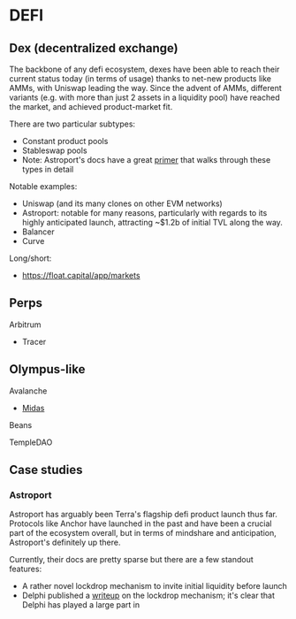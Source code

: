 # DEFI
## Dex (decentralized exchange)
The backbone of any defi ecosystem, dexes have been able to reach their current status today (in terms of usage) thanks to net-new products like AMMs, with Uniswap leading the way. Since the advent of AMMs, different variants (e.g. with more than just 2 assets in a liquidity pool) have reached the market, and achieved product-market fit.

There are two particular subtypes:
- Constant product pools
- Stableswap pools
- Note: Astroport's docs have a great [primer](https://docs.astroport.fi/astroport/astroport/astro-pools) that walks through these types in detail

Notable examples:
- Uniswap (and its many clones on other EVM networks)
- Astroport: notable for many reasons, particularly with regards to its highly anticipated launch, attracting ~$1.2b of initial TVL along the way.
- Balancer
- Curve

Long/short:
- https://float.capital/app/markets

## Perps
Arbitrum
- Tracer

## Olympus-like
Avalanche
- [Midas](https://midasdao.org/)

Beans

TempleDAO

## Case studies
### Astroport
Astroport has arguably been Terra's flagship defi product launch thus far. Protocols like Anchor have launched in the past and have been a crucial part of the ecosystem overall, but in terms of mindshare and anticipation, Astroport's definitely up there. 

Currently, their docs are pretty sparse but there are a few standout features:
- A rather novel lockdrop mechanism to invite initial liquidity before launch
- Delphi published a [writeup](https://members.delphidigital.io/reports/introducing-lockdrop-lba-a-novel-token-launch-mechanism/) on the lockdrop mechanism; it's clear that Delphi has played a large part in 
